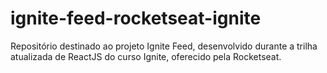# ignite-feed-rocketseat-ignite
Repositório destinado ao projeto Ignite Feed, desenvolvido durante a trilha atualizada de ReactJS do curso Ignite, oferecido pela Rocketseat.
